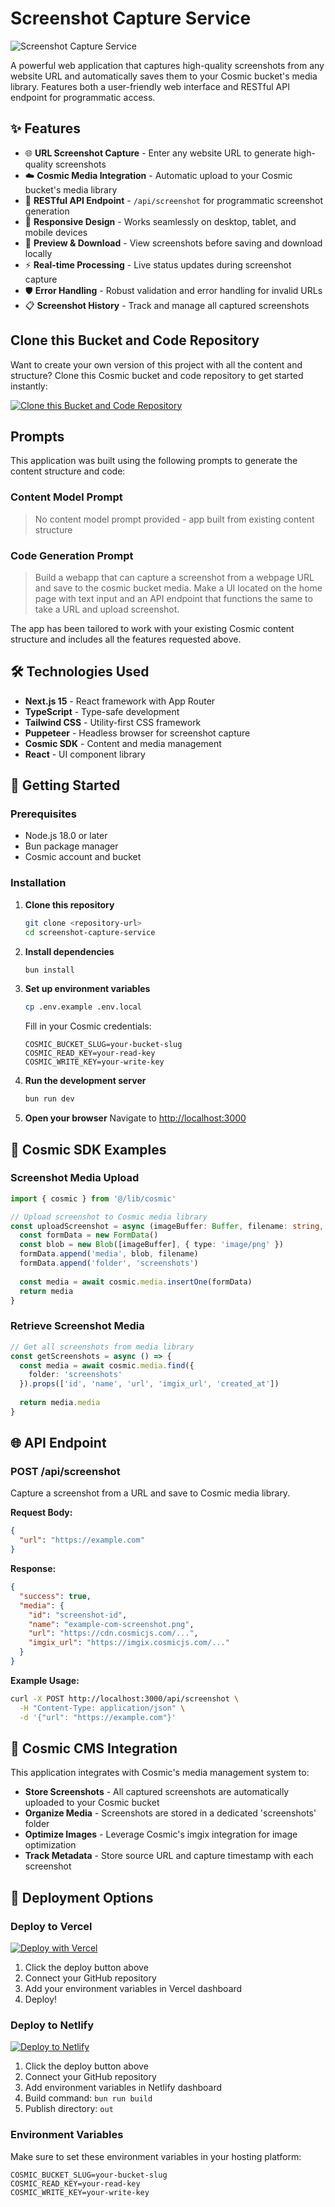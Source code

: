 # Screenshot Capture Service

![Screenshot Capture Service](https://images.unsplash.com/photo-1551650975-87deedd944c3?w=1200&h=300&fit=crop&auto=format)

A powerful web application that captures high-quality screenshots from any website URL and automatically saves them to your Cosmic bucket's media library. Features both a user-friendly web interface and RESTful API endpoint for programmatic access.

## ✨ Features

- 🌐 **URL Screenshot Capture** - Enter any website URL to generate high-quality screenshots
- ☁️ **Cosmic Media Integration** - Automatic upload to your Cosmic bucket's media library
- 🔗 **RESTful API Endpoint** - `/api/screenshot` for programmatic screenshot generation
- 📱 **Responsive Design** - Works seamlessly on desktop, tablet, and mobile devices
- 👀 **Preview & Download** - View screenshots before saving and download locally
- ⚡ **Real-time Processing** - Live status updates during screenshot capture
- 🛡️ **Error Handling** - Robust validation and error handling for invalid URLs
- 📋 **Screenshot History** - Track and manage all captured screenshots

## Clone this Bucket and Code Repository

Want to create your own version of this project with all the content and structure? Clone this Cosmic bucket and code repository to get started instantly:

[![Clone this Bucket and Code Repository](https://img.shields.io/badge/Clone%20this%20Bucket-29abe2?style=for-the-badge&logo=cosmic&logoColor=white)](https://app.cosmic-staging.com/projects/new?clone_bucket=6880179201d6b9914ef1f05e&clone_repository=688021ac17ea59ba72238335)

## Prompts

This application was built using the following prompts to generate the content structure and code:

### Content Model Prompt

> No content model prompt provided - app built from existing content structure

### Code Generation Prompt

> Build a webapp that can capture a screenshot from a webpage URL and save to the cosmic bucket media. Make a UI located on the home page with text input and an API endpoint that functions the same to take a URL and upload screenshot.

The app has been tailored to work with your existing Cosmic content structure and includes all the features requested above.

## 🛠️ Technologies Used

- **Next.js 15** - React framework with App Router
- **TypeScript** - Type-safe development
- **Tailwind CSS** - Utility-first CSS framework
- **Puppeteer** - Headless browser for screenshot capture
- **Cosmic SDK** - Content and media management
- **React** - UI component library

## 🚀 Getting Started

### Prerequisites

- Node.js 18.0 or later
- Bun package manager
- Cosmic account and bucket

### Installation

1. **Clone this repository**
   ```bash
   git clone <repository-url>
   cd screenshot-capture-service
   ```

2. **Install dependencies**
   ```bash
   bun install
   ```

3. **Set up environment variables**
   ```bash
   cp .env.example .env.local
   ```
   
   Fill in your Cosmic credentials:
   ```env
   COSMIC_BUCKET_SLUG=your-bucket-slug
   COSMIC_READ_KEY=your-read-key
   COSMIC_WRITE_KEY=your-write-key
   ```

4. **Run the development server**
   ```bash
   bun run dev
   ```

5. **Open your browser**
   Navigate to [http://localhost:3000](http://localhost:3000)

## 📡 Cosmic SDK Examples

### Screenshot Media Upload

```typescript
import { cosmic } from '@/lib/cosmic'

// Upload screenshot to Cosmic media library
const uploadScreenshot = async (imageBuffer: Buffer, filename: string, sourceUrl: string) => {
  const formData = new FormData()
  const blob = new Blob([imageBuffer], { type: 'image/png' })
  formData.append('media', blob, filename)
  formData.append('folder', 'screenshots')
  
  const media = await cosmic.media.insertOne(formData)
  return media
}
```

### Retrieve Screenshot Media

```typescript
// Get all screenshots from media library
const getScreenshots = async () => {
  const media = await cosmic.media.find({
    folder: 'screenshots'
  }).props(['id', 'name', 'url', 'imgix_url', 'created_at'])
  
  return media.media
}
```

## 🌐 API Endpoint

### POST /api/screenshot

Capture a screenshot from a URL and save to Cosmic media library.

**Request Body:**
```json
{
  "url": "https://example.com"
}
```

**Response:**
```json
{
  "success": true,
  "media": {
    "id": "screenshot-id",
    "name": "example-com-screenshot.png",
    "url": "https://cdn.cosmicjs.com/...",
    "imgix_url": "https://imgix.cosmicjs.com/..."
  }
}
```

**Example Usage:**
```bash
curl -X POST http://localhost:3000/api/screenshot \
  -H "Content-Type: application/json" \
  -d '{"url": "https://example.com"}'
```

## 🎨 Cosmic CMS Integration

This application integrates with Cosmic's media management system to:

- **Store Screenshots** - All captured screenshots are automatically uploaded to your Cosmic bucket
- **Organize Media** - Screenshots are stored in a dedicated 'screenshots' folder
- **Optimize Images** - Leverage Cosmic's imgix integration for image optimization
- **Track Metadata** - Store source URL and capture timestamp with each screenshot

## 🚀 Deployment Options

### Deploy to Vercel

[![Deploy with Vercel](https://vercel.com/button)](https://vercel.com/new)

1. Click the deploy button above
2. Connect your GitHub repository
3. Add your environment variables in Vercel dashboard
4. Deploy!

### Deploy to Netlify

[![Deploy to Netlify](https://www.netlify.com/img/deploy/button.svg)](https://app.netlify.com/start)

1. Click the deploy button above
2. Connect your GitHub repository
3. Add environment variables in Netlify dashboard
4. Build command: `bun run build`
5. Publish directory: `out`

### Environment Variables

Make sure to set these environment variables in your hosting platform:

```
COSMIC_BUCKET_SLUG=your-bucket-slug
COSMIC_READ_KEY=your-read-key
COSMIC_WRITE_KEY=your-write-key
```

<!-- README_END -->